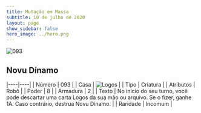 ```yaml
---
title: Mutação em Massa
subtitle: 10 de julho de 2020
layout: page
show_sidebar: false
hero_image: ../hero.png
---
```


![093](https://cdn.keyforgegame.com/media/card_front/pt/479_093_MGQ7FC76RF6_pt.png)

## Novu Dínamo

|----|----|
| Número | 093 |
| Casa | ![Logos](https://archonarcana.com/images/thumb/c/ce/Logos.png/22px-Logos.png "Logos") |
| Tipo | Criatura |
| Atributos | Robô |
| Poder | 8 |
| Armadura | 2 |
| Texto | No início do seu turno, você pode descartar uma carta Logos da sua   mão ou arquivo. Se o fizer, ganhe 1A.   Caso contrário, destrua Novu Dínamo. |
| Raridade | Incomum |
